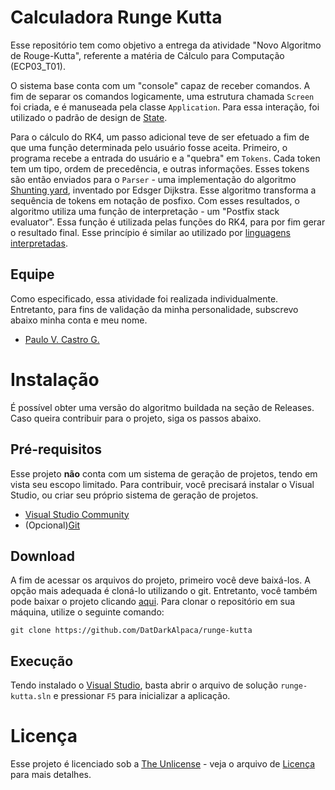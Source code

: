 # Calculadora Runge Kutta
Esse repositório tem como objetivo a entrega da atividade "Novo Algoritmo de Rouge-Kutta", referente a matéria de Cálculo para Computação (ECP03_T01).

O sistema base conta com um "console" capaz de receber comandos. A fim de separar os comandos logicamente, uma estrutura chamada `Screen` foi criada, e é manuseada pela classe `Application`. Para essa interação, foi utilizado o padrão de design de [State](https://refactoring.guru/design-patterns/state).

Para o cálculo do RK4, um passo adicional teve de ser efetuado a fim de que uma função determinada pelo usuário fosse aceita. Primeiro, o programa recebe a entrada do usuário e a "quebra" em `Tokens`. Cada token tem um tipo, ordem de precedência, e outras informações. Esses tokens são então enviados para o `Parser` - uma implementação do algoritmo [Shunting yard](https://en.wikipedia.org/wiki/Shunting_yard_algorithm), inventado por Edsger Dijkstra. Esse algoritmo transforma a sequência de tokens em notação de posfixo. Com esses resultados, o algoritmo utiliza uma função de interpretação - um "Postfix stack evaluator". Essa função é utilizada pelas funções do RK4, para por fim gerar o resultado final. Esse princípio é similar ao utilizado por [linguagens interpretadas](https://en.wikipedia.org/wiki/Interpreter_(computing)).

## Equipe
Como especificado, essa atividade foi realizada individualmente. Entretanto, para fins de validação da minha personalidade, subscrevo abaixo minha conta e meu nome.
 * [Paulo V. Castro G.](https://github.com/DatDarkAlpaca)

# Instalação
É possível obter uma versão do algoritmo buildada na seção de Releases. Caso queira contribuir para o projeto, siga os passos abaixo.

## Pré-requisitos
Esse projeto **não** conta com um sistema de geração de projetos, tendo em vista seu escopo limitado. Para contribuir, você precisará instalar o Visual Studio, ou criar seu próprio sistema de geração de projetos.

 * [Visual Studio Community](https://visualstudio.microsoft.com/pt-br/vs/community/)
 * (Opcional)[Git](https://git-scm.com/downloads)

## Download
A fim de acessar os arquivos do projeto, primeiro você deve baixá-los. A opção mais adequada é cloná-lo utilizando o git. Entretanto, você também pode baixar o projeto clicando [aqui](https://github.com/leomartins98/Sexshop-System/archive/refs/heads/main.zip). Para clonar o repositório em sua máquina, utilize o seguinte comando:

```
git clone https://github.com/DatDarkAlpaca/runge-kutta
```

## Execução
Tendo instalado o [Visual Studio](https://visualstudio.microsoft.com/pt-br/vs/community/), basta abrir o arquivo de solução `runge-kutta.sln` e pressionar `F5` para inicializar a aplicação.

# Licença
Esse projeto é licenciado sob a [The Unlicense](https://github.com/DatDarkAlpaca/runge-kutta/blob/main/LICENSE) - veja o arquivo de [Licença](LICENSE) para mais detalhes.
